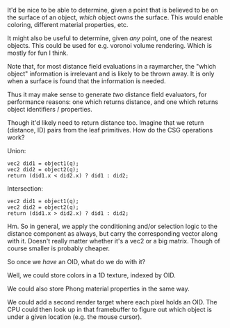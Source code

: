 
It'd be nice to be able to determine, given a point that is believed to be on
the surface of an object, *which* object owns the surface.  This would enable
coloring, different material properties, etc.

It might also be useful to determine, given *any* point, one of the nearest
objects.  This could be used for e.g. voronoi volume rendering.  Which is mostly
for fun I think.

Note that, for most distance field evaluations in a raymarcher, the "which
object" information is irrelevant and is likely to be thrown away.  It is only
when a surface is found that the information is needed.

Thus it may make sense to generate *two* distance field evaluators, for
performance reasons: one which returns distance, and one which returns object
identifiers / properties.

Though it'd likely need to return distance too.  Imagine that we return
(distance, ID) pairs from the leaf primitives.  How do the CSG operations work?

Union:

    vec2 did1 = object1(q);
    vec2 did2 = object2(q);
    return (did1.x < did2.x) ? did1 : did2;

Intersection:

    vec2 did1 = object1(q);
    vec2 did2 = object2(q);
    return (did1.x > did2.x) ? did1 : did2;

Hm.  So in general, we apply the conditioning and/or selection logic to the
distance component as always, but carry the corresponding vector along with it.
Doesn't really matter whether it's a vec2 or a big matrix.  Though of course
smaller is probably cheaper.


So once we *have* an OID, what do we do with it?

Well, we could store colors in a 1D texture, indexed by OID.

We could also store Phong material properties in the same way.

We could add a second render target where each pixel holds an OID.  The CPU
could then look up in that framebuffer to figure out which object is under a
given location (e.g. the mouse cursor).



